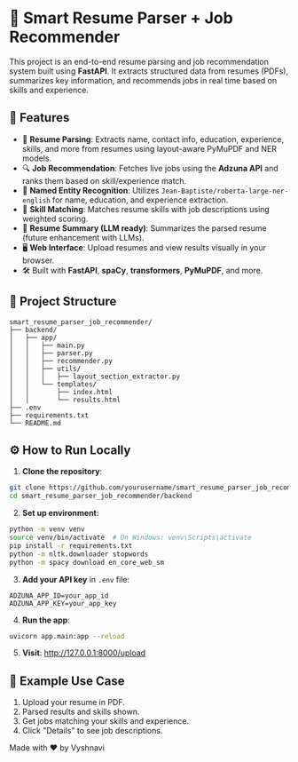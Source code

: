 # 🧠 Smart Resume Parser + Job Recommender

This project is an end-to-end resume parsing and job recommendation system built using **FastAPI**. It extracts structured data from resumes (PDFs), summarizes key information, and recommends jobs in real time based on skills and experience.

## 🚀 Features

- 📄 **Resume Parsing**: Extracts name, contact info, education, experience, skills, and more from resumes using layout-aware PyMuPDF and NER models.
- 🔍 **Job Recommendation**: Fetches live jobs using the **Adzuna API** and ranks them based on skill/experience match.
- 🤖 **Named Entity Recognition**: Utilizes `Jean-Baptiste/roberta-large-ner-english` for name, education, and experience extraction.
- 🧠 **Skill Matching**: Matches resume skills with job descriptions using weighted scoring.
- 💬 **Resume Summary (LLM ready)**: Summarizes the parsed resume (future enhancement with LLMs).
- 🖥️ **Web Interface**: Upload resumes and view results visually in your browser.
- 🛠️ Built with **FastAPI**, **spaCy**, **transformers**, **PyMuPDF**, and more.

## 📁 Project Structure

```
smart_resume_parser_job_recommender/
├── backend/
│   ├── app/
│   │   ├── main.py
│   │   ├── parser.py
│   │   ├── recommender.py
│   │   ├── utils/
│   │   │   ├── layout_section_extractor.py
│   │   └── templates/
│   │       ├── index.html
│   │       └── results.html
├── .env
├── requirements.txt
└── README.md
```

## ⚙️ How to Run Locally

1. **Clone the repository**:
```bash
git clone https://github.com/yourusername/smart_resume_parser_job_recommender.git
cd smart_resume_parser_job_recommender/backend
```

2. **Set up environment**:
```bash
python -m venv venv
source venv/bin/activate  # On Windows: venv\Scripts\activate
pip install -r requirements.txt
python -m nltk.downloader stopwords
python -m spacy download en_core_web_sm
```

3. **Add your API key** in `.env` file:
```
ADZUNA_APP_ID=your_app_id
ADZUNA_APP_KEY=your_app_key
```

4. **Run the app**:
```bash
uvicorn app.main:app --reload
```

5. **Visit**: http://127.0.0.1:8000/upload




## 🧪 Example Use Case

1. Upload your resume in PDF.
2. Parsed results and skills shown.
3. Get jobs matching your skills and experience.
4. Click "Details" to see job descriptions.



Made with ❤️ by Vyshnavi